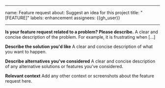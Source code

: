 <!--
SPDX-FileCopyrightText: 2022 - 2024 Ali Sajid Imami

SPDX-License-Identifier: Apache-2.0
SPDX-License-Identifier: MIT
-->

---
name: Feature request
about: Suggest an idea for this project
title: "[FEATURE]"
labels: enhancement
assignees: {{gh_user}}

---

**Is your feature request related to a problem? Please describe.**
A clear and concise description of the problem. For example, it is frustrating when […]

**Describe the solution you'd like**
A clear and concise description of what you want to happen.

**Describe alternatives you've considered**
A clear and concise description of any alternative solutions or features you've considered.

**Relevant context**
Add any other context or screenshots about the feature request here.
